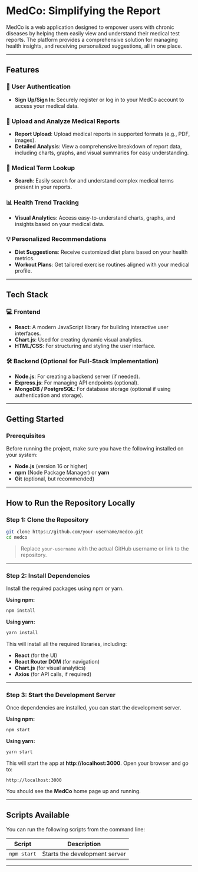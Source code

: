 
# **MedCo: Simplifying the Report**

MedCo is a web application designed to empower users with chronic diseases by helping them easily view and understand their medical test reports. The platform provides a comprehensive solution for managing health insights,  and receiving personalized suggestions, all in one place.

---

## **Features**

### 🔐 **User Authentication**
- **Sign Up/Sign In**: Securely register or log in to your MedCo account to access your medical data.

### 📄 **Upload and Analyze Medical Reports**
- **Report Upload**: Upload medical reports in supported formats (e.g., PDF, images). 
- **Detailed Analysis**: View a comprehensive breakdown of report data, including charts, graphs, and visual summaries for easy understanding.

### 🧪 **Medical Term Lookup**
- **Search**: Easily search for and understand complex medical terms present in your reports.

### 📊 **Health Trend Tracking**
- **Visual Analytics**: Access easy-to-understand charts, graphs, and insights based on your medical data.

### 💡 **Personalized Recommendations**
- **Diet Suggestions**: Receive customized diet plans based on your health metrics.
- **Workout Plans**: Get tailored exercise routines aligned with your medical profile.

---

## **Tech Stack**

### 💻 **Frontend**
- **React**: A modern JavaScript library for building interactive user interfaces.
- **Chart.js**: Used for creating dynamic visual analytics.
- **HTML/CSS**: For structuring and styling the user interface.

### 🛠️ **Backend (Optional for Full-Stack Implementation)**
- **Node.js**: For creating a backend server (if needed).
- **Express.js**: For managing API endpoints (optional).
- **MongoDB / PostgreSQL**: For database storage (optional if using authentication and storage).

---

## **Getting Started**

### **Prerequisites**
Before running the project, make sure you have the following installed on your system:
- **Node.js** (version 16 or higher)
- **npm** (Node Package Manager) or **yarn**
- **Git** (optional, but recommended)

---

## **How to Run the Repository Locally**

### **Step 1: Clone the Repository**
```bash
git clone https://github.com/your-username/medco.git
cd medco
```

> Replace `your-username` with the actual GitHub username or link to the repository.

---

### **Step 2: Install Dependencies**
Install the required packages using npm or yarn.

**Using npm:**
```bash
npm install
```

**Using yarn:**
```bash
yarn install
```

This will install all the required libraries, including:
- **React** (for the UI)
- **React Router DOM** (for navigation)
- **Chart.js** (for visual analytics)
- **Axios** (for API calls, if required)

---

### **Step 3: Start the Development Server**
Once dependencies are installed, you can start the development server.

**Using npm:**
```bash
npm start
```

**Using yarn:**
```bash
yarn start
```

This will start the app at **http://localhost:3000**. Open your browser and go to:
```
http://localhost:3000
```

You should see the **MedCo** home page up and running.

---


## **Scripts Available**
You can run the following scripts from the command line:

| **Script**        | **Description**                            |
|-------------------|--------------------------------------------|
| `npm start`       | Starts the development server              |

---